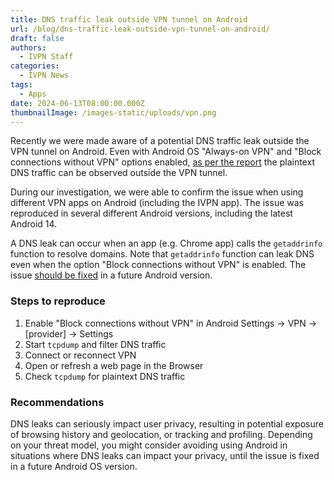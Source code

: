 ```yaml
---
title: DNS traffic leak outside VPN tunnel on Android
url: /blog/dns-traffic-leak-outside-vpn-tunnel-on-android/
draft: false 
authors:
  - IVPN Staff
categories:
  - IVPN News
tags:
  - Apps
date: 2024-06-13T08:00:00.000Z
thumbnailImage: /images-static/uploads/vpn.png
---
```

Recently we were made aware of a potential DNS traffic leak outside the VPN tunnel on Android. Even with Android OS "Always-on VPN" and "Block connections without VPN" options enabled, [as per the report](https://issuetracker.google.com/issues/337961996) the plaintext DNS traffic can be observed outside the VPN tunnel.

During our investigation, we were able to confirm the issue when using different VPN apps on Android (including the IVPN app). The issue was reproduced in several different Android versions, including the latest Android 14.

A DNS leak can occur when an app (e.g. Chrome app) calls the `getaddrinfo` function to resolve domains. Note that `getaddrinfo` function can leak DNS even when the option "Block connections without VPN" is enabled. The issue [should be fixed](https://issuetracker.google.com/issues/337961996) in a future Android version. 

### Steps to reproduce
1. Enable "Block connections without VPN" in Android Settings -> VPN -> [provider] -> Settings
2. Start `tcpdump` and filter DNS traffic
3. Connect or reconnect VPN
4. Open or refresh a web page in the Browser
5. Check `tcpdump` for plaintext DNS traffic

### Recommendations
DNS leaks can seriously impact user privacy, resulting in potential exposure of browsing history and geolocation, or tracking and profiling. Depending on your threat model, you might consider avoiding using Android in situations where DNS leaks can impact your privacy, until the issue is fixed in a future Android OS version.
